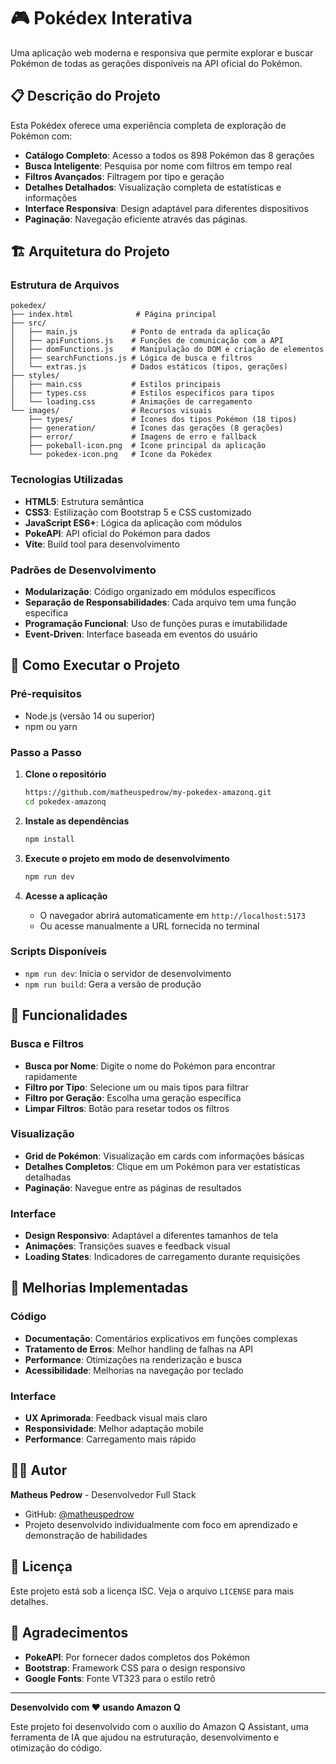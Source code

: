 # 🎮 Pokédex Interativa

Uma aplicação web moderna e responsiva que permite explorar e buscar Pokémon de todas as gerações disponíveis na API oficial do Pokémon.

## 📋 Descrição do Projeto

Esta Pokédex oferece uma experiência completa de exploração de Pokémon com:

- **Catálogo Completo**: Acesso a todos os 898 Pokémon das 8 gerações
- **Busca Inteligente**: Pesquisa por nome com filtros em tempo real
- **Filtros Avançados**: Filtragem por tipo e geração
- **Detalhes Detalhados**: Visualização completa de estatísticas e informações
- **Interface Responsiva**: Design adaptável para diferentes dispositivos
- **Paginação**: Navegação eficiente através das páginas.

## 🏗️ Arquitetura do Projeto

### Estrutura de Arquivos

```
pokedex/
├── index.html              # Página principal
├── src/
│   ├── main.js            # Ponto de entrada da aplicação
│   ├── apiFunctions.js    # Funções de comunicação com a API
│   ├── domFunctions.js    # Manipulação do DOM e criação de elementos
│   ├── searchFunctions.js # Lógica de busca e filtros
│   └── extras.js          # Dados estáticos (tipos, gerações)
├── styles/
│   ├── main.css           # Estilos principais
│   ├── types.css          # Estilos específicos para tipos
│   └── loading.css        # Animações de carregamento
└── images/                # Recursos visuais
    ├── types/             # Ícones dos tipos Pokémon (18 tipos)
    ├── generation/        # Ícones das gerações (8 gerações)
    ├── error/             # Imagens de erro e fallback
    ├── pokeball-icon.png  # Ícone principal da aplicação
    └── pokedex-icon.png   # Ícone da Pokédex
```

### Tecnologias Utilizadas

- **HTML5**: Estrutura semântica
- **CSS3**: Estilização com Bootstrap 5 e CSS customizado
- **JavaScript ES6+**: Lógica da aplicação com módulos
- **PokeAPI**: API oficial do Pokémon para dados
- **Vite**: Build tool para desenvolvimento

### Padrões de Desenvolvimento

- **Modularização**: Código organizado em módulos específicos
- **Separação de Responsabilidades**: Cada arquivo tem uma função específica
- **Programação Funcional**: Uso de funções puras e imutabilidade
- **Event-Driven**: Interface baseada em eventos do usuário

## 🚀 Como Executar o Projeto

### Pré-requisitos

- Node.js (versão 14 ou superior)
- npm ou yarn

### Passo a Passo

1. **Clone o repositório**

   ```bash
   https://github.com/matheuspedrow/my-pokedex-amazonq.git
   cd pokedex-amazonq
   ```

2. **Instale as dependências**

   ```bash
   npm install
   ```

3. **Execute o projeto em modo de desenvolvimento**

   ```bash
   npm run dev
   ```

4. **Acesse a aplicação**
   - O navegador abrirá automaticamente em `http://localhost:5173`
   - Ou acesse manualmente a URL fornecida no terminal

### Scripts Disponíveis

- `npm run dev`: Inicia o servidor de desenvolvimento
- `npm run build`: Gera a versão de produção

## 🎯 Funcionalidades

### Busca e Filtros

- **Busca por Nome**: Digite o nome do Pokémon para encontrar rapidamente
- **Filtro por Tipo**: Selecione um ou mais tipos para filtrar
- **Filtro por Geração**: Escolha uma geração específica
- **Limpar Filtros**: Botão para resetar todos os filtros

### Visualização

- **Grid de Pokémon**: Visualização em cards com informações básicas
- **Detalhes Completos**: Clique em um Pokémon para ver estatísticas detalhadas
- **Paginação**: Navegue entre as páginas de resultados

### Interface

- **Design Responsivo**: Adaptável a diferentes tamanhos de tela
- **Animações**: Transições suaves e feedback visual
- **Loading States**: Indicadores de carregamento durante requisições

## 🔧 Melhorias Implementadas

### Código

- **Documentação**: Comentários explicativos em funções complexas
- **Tratamento de Erros**: Melhor handling de falhas na API
- **Performance**: Otimizações na renderização e busca
- **Acessibilidade**: Melhorias na navegação por teclado

### Interface

- **UX Aprimorada**: Feedback visual mais claro
- **Responsividade**: Melhor adaptação mobile
- **Performance**: Carregamento mais rápido

## 👨‍💻 Autor

**Matheus Pedrow** - Desenvolvedor Full Stack
- GitHub: [@matheuspedrow](https://github.com/matheuspedrow)
- Projeto desenvolvido individualmente com foco em aprendizado e demonstração de habilidades

## 📝 Licença

Este projeto está sob a licença ISC. Veja o arquivo `LICENSE` para mais detalhes.

## 🙏 Agradecimentos

- **PokeAPI**: Por fornecer dados completos dos Pokémon
- **Bootstrap**: Framework CSS para o design responsivo
- **Google Fonts**: Fonte VT323 para o estilo retrô

---

**Desenvolvido com ❤️ usando Amazon Q**

Este projeto foi desenvolvido com o auxílio do Amazon Q Assistant, uma ferramenta de IA que ajudou na estruturação, desenvolvimento e otimização do código.
